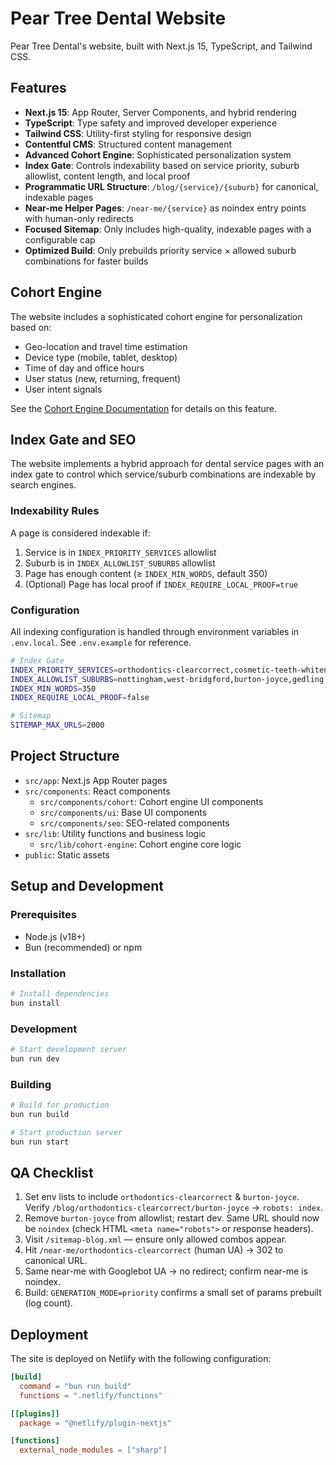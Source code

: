 # Pear Tree Dental Website

Pear Tree Dental's website, built with Next.js 15, TypeScript, and Tailwind CSS.

## Features

- **Next.js 15**: App Router, Server Components, and hybrid rendering
- **TypeScript**: Type safety and improved developer experience
- **Tailwind CSS**: Utility-first styling for responsive design
- **Contentful CMS**: Structured content management
- **Advanced Cohort Engine**: Sophisticated personalization system
- **Index Gate**: Controls indexability based on service priority, suburb allowlist, content length, and local proof
- **Programmatic URL Structure**: `/blog/{service}/{suburb}` for canonical, indexable pages
- **Near-me Helper Pages**: `/near-me/{service}` as noindex entry points with human-only redirects
- **Focused Sitemap**: Only includes high-quality, indexable pages with a configurable cap
- **Optimized Build**: Only prebuilds priority service × allowed suburb combinations for faster builds

## Cohort Engine

The website includes a sophisticated cohort engine for personalization based on:

- Geo-location and travel time estimation
- Device type (mobile, tablet, desktop)
- Time of day and office hours
- User status (new, returning, frequent)
- User intent signals

See the [Cohort Engine Documentation](./COHORT-ENGINE.md) for details on this feature.

## Index Gate and SEO

The website implements a hybrid approach for dental service pages with an index gate to control which service/suburb combinations are indexable by search engines.

### Indexability Rules

A page is considered indexable if:

1. Service is in `INDEX_PRIORITY_SERVICES` allowlist
2. Suburb is in `INDEX_ALLOWLIST_SUBURBS` allowlist
3. Page has enough content (≥ `INDEX_MIN_WORDS`, default 350)
4. (Optional) Page has local proof if `INDEX_REQUIRE_LOCAL_PROOF=true`

### Configuration

All indexing configuration is handled through environment variables in `.env.local`. See `.env.example` for reference.

```bash
# Index Gate
INDEX_PRIORITY_SERVICES=orthodontics-clearcorrect,cosmetic-teeth-whitening-enlighten,orthodontics-invisalign
INDEX_ALLOWLIST_SUBURBS=nottingham,west-bridgford,burton-joyce,gedling,arnold,ruddington
INDEX_MIN_WORDS=350
INDEX_REQUIRE_LOCAL_PROOF=false

# Sitemap
SITEMAP_MAX_URLS=2000
```

## Project Structure

- `src/app`: Next.js App Router pages
- `src/components`: React components
  - `src/components/cohort`: Cohort engine UI components
  - `src/components/ui`: Base UI components
  - `src/components/seo`: SEO-related components
- `src/lib`: Utility functions and business logic
  - `src/lib/cohort-engine`: Cohort engine core logic
- `public`: Static assets

## Setup and Development

### Prerequisites

- Node.js (v18+)
- Bun (recommended) or npm

### Installation

```bash
# Install dependencies
bun install
```

### Development

```bash
# Start development server
bun run dev
```

### Building

```bash
# Build for production
bun run build

# Start production server
bun run start
```

## QA Checklist

1. Set env lists to include `orthodontics-clearcorrect` & `burton-joyce`.
   Verify `/blog/orthodontics-clearcorrect/burton-joyce` → `robots: index`.
2. Remove `burton-joyce` from allowlist; restart dev.
   Same URL should now be `noindex` (check HTML `<meta name="robots">` or response headers).
3. Visit `/sitemap-blog.xml` — ensure only allowed combos appear.
4. Hit `/near-me/orthodontics-clearcorrect` (human UA) → 302 to canonical URL.
5. Same near-me with Googlebot UA → no redirect; confirm near-me is noindex.
6. Build: `GENERATION_MODE=priority` confirms a small set of params prebuilt (log count).

## Deployment

The site is deployed on Netlify with the following configuration:

```toml
[build]
  command = "bun run build"
  functions = ".netlify/functions"

[[plugins]]
  package = "@netlify/plugin-nextjs"

[functions]
  external_node_modules = ["sharp"]
```
